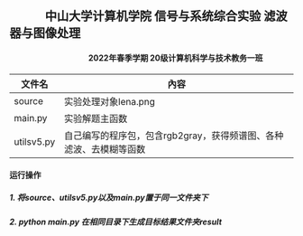 ## &emsp;&emsp;&emsp;中山大学计算机学院 信号与系统综合实验 滤波器与图像处理

#### &emsp;&emsp;&emsp;&emsp;&emsp;&emsp;&emsp;&emsp;&emsp;&emsp;2022年春季学期 20级计算机科学与技术教务一班

| 文件名     | 內容                                                         |
| ---------- | ------------------------------------------------------------ |
| source     | 实验处理对象lena.png                                         |
| main.py    | 实验解题主函数                                               |
| utilsv5.py | 自己编写的程序包，包含rgb2gray，获得频谱图、各种滤波、去模糊等函数 |

 

#### 运行操作

##### 1. 将source、utilsv5.py以及main.py置于同一文件夹下

#####  2. python main.py 在相同目录下生成目标结果文件夹result

